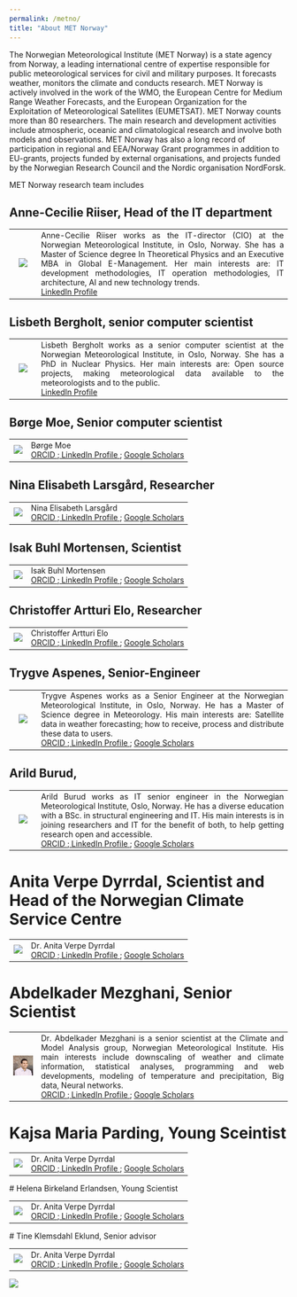 ```yaml
---
permalink: /metno/
title: "About MET Norway"
---
```



The Norwegian Meteorological Institute (MET Norway) is a state agency from Norway, a leading international centre of expertise responsible for public meteorological services for civil and military purposes. It forecasts weather, monitors the climate and conducts research. MET Norway is actively involved in the work of the WMO, the European Centre for Medium Range Weather Forecasts, and the European Organization for the Exploitation of Meteorological Satellites (EUMETSAT). MET Norway counts more than 80 researchers. The main research and development activities include atmospheric, oceanic and climatological research and involve both models and observations. MET Norway has also a long record of participation in regional and EEA/Norway Grant programmes in addition to EU-grants, projects funded by external organisations, and projects funded by the Norwegian Research Council and the Nordic organisation NordForsk.

MET Norway research team includes

## Anne-Cecilie Riiser, Head of the IT department
 <table>
 <tr>
  <td width="10%" ><center> <img src="/assets/images/bio/anne_metno.jpg"/> </center></td>
  <td align="justify">
 Anne-Cecilie Riiser works as the IT-director (CIO) at the Norwegian Meteorological Institute, in Oslo, Norway. She has a Master of Science degree In Theoretical Physics and an Executive MBA in Global E-Management. Her main interests are: IT development methodologies, IT operation methodologies, IT architecture, AI and new technology trends.<br>
 <a href="https://www.linkedin.com/in/anne-cecilie-riiser-b8885b/"> LinkedIn Profile </a>
 </td>
 </tr>
 </table>

## Lisbeth Bergholt, senior computer scientist
<table>
 <tr>
  <td width="10%" ><center> <img src="/assets/images/bio/lisbeth_metno.jpg"/> </center></td>
  <td align="justify">
 Lisbeth Bergholt works as a senior computer scientist at the Norwegian Meteorological Institute, in Oslo, Norway. She has a PhD in Nuclear Physics. Her main interests are: Open source projects, making meteorological data available to the meteorologists and to the public.<br>
 <a href="https://www.linkedin.com/in/lisbeth-bergholt-a1544a3/"> LinkedIn Profile </a>
 </td>
 </tr>
 </table>

## Børge Moe, Senior computer scientist
<table>
 <tr>
  <td width="10%" ><center> <img src="/assets/images/bio/borge_metno.jpg"/> </center></td>
  <td align="justify">
   Børge Moe
 <br>
 <a href=""> ORCID </a>;<a href=""> LinkedIn Profile </a>; <a href=""> Google Scholars </a>
 </td>
 </tr>
 </table>

## Nina Elisabeth Larsgård, Researcher
<table>
 <tr>
  <td width="10%" ><center> <img src="/assets/images/bio/nina_metno.jpg"/> </center></td>
  <td align="justify">
 Nina Elisabeth Larsgård <br>
 <a href=""> ORCID </a>;<a href=""> LinkedIn Profile </a>; <a href=""> Google Scholars </a>
 </td>
 </tr>
 </table>

## Isak Buhl Mortensen, Scientist
<table>
 <tr>
  <td width="10%" ><center> <img src="/assets/images/bio/isak_metno.jpg"/> </center></td>
  <td align="justify">
 Isak Buhl Mortensen <br>
 <a href=""> ORCID </a>;<a href=""> LinkedIn Profile </a>; <a href=""> Google Scholars </a>
 </td>
 </tr>
 </table>

## Christoffer Artturi Elo, Researcher
<table>
 <tr>
  <td width="10%" ><center> <img src="/assets/images/bio/christoffer_metno.jpg"/> </center></td>
  <td align="justify">
 Christoffer Artturi Elo<br>
 <a href=""> ORCID </a>;<a href=""> LinkedIn Profile </a>; <a href=""> Google Scholars </a>
 </td>
 </tr>
 </table>

## Trygve Aspenes, Senior-Engineer
 <table>
 <tr>
  <td width="10%" ><center> <img src="/assets/images/bio/trygve_metno.jpg"/> </center></td>
  <td align="justify">
 Trygve Aspenes works as a Senior Engineer at the Norwegian Meteorological Institute, in Oslo, Norway. He has a Master of Science degree in Meteorology. His main interests are: Satellite data in weather forecasting; how to receive, process and distribute these data to users.<br>
 <a href=""> ORCID </a>;<a href=""> LinkedIn Profile </a>; <a href=""> Google Scholars </a>
 </td>
 </tr>
 </table>

## Arild Burud,
<table>
 <tr>
  <td width="10%" ><center> <img src="/assets/images/bio/arild_metno.jpg"/> </center></td>
  <td align="justify">
   Arild Burud works as IT senior engineer in the Norwegian Meteorological Institute, Oslo, Norway. He has a diverse education with a BSc. in structural engineering and IT. His main interests is in joining researchers and IT for the benefit of both, to help getting research open and accessible.<br>
 <a href=""> ORCID </a>;<a href=""> LinkedIn Profile </a>; <a href=""> Google Scholars </a>
 </td>
 </tr>
 </table>

# Anita Verpe Dyrrdal, Scientist and Head of the Norwegian Climate Service Centre
<table>
 <tr>
  <td width="10%" ><center> <img src="/assets/images/bio/anita_metno.jpg"/> </center></td>
  <td align="justify">
 Dr. Anita Verpe Dyrrdal <br>
 <a href=""> ORCID </a>;<a href=""> LinkedIn Profile </a>; <a href=""> Google Scholars </a>
 </td>
 </tr>
 </table>

# Abdelkader Mezghani, Senior Scientist
 <table>
 <tr>
  <td width="10%" ><center> <img src="/assets/images/bio/abdelkader_metno.jpg"/> </center></td>
  <td align="justify">
 Dr. Abdelkader Mezghani is a senior scientist at the Climate and Model Analysis group, Norwegian Meteorological Institute. His main interests include downscaling of weather and climate information, statistical analyses, programming and web developments, modeling of temperature and precipitation, Big data, Neural networks.<br>
 <a href="https://orcid.org/0000-0003-2825-5884"> ORCID </a>;<a href="https://no.linkedin.com/in/abdelkader-mezghani-8a3aa127"> LinkedIn Profile </a>; <a href="https://scholar.google.com/citations?user=oeIMYnUAAAAJ&hl=en"> Google Scholars </a>
 </td>
 </tr>
 </table>

# Kajsa Maria Parding, Young Sceintist
<table>
 <tr>
  <td width="10%" ><center> <img src="/assets/images/bio/kajsa_metno.jpg"/> </center></td>
  <td align="justify">
 Dr. Anita Verpe Dyrrdal <br>
 <a href=""> ORCID </a>;<a href=""> LinkedIn Profile </a>; <a href=""> Google Scholars </a>
 </td>
 </tr>
 </table>
# Helena Birkeland Erlandsen, Young Scientist
<table>
 <tr>
  <td width="10%" ><center> <img src="/assets/images/bio/helene_metno.jpg"/> </center></td>
  <td align="justify">
 Dr. Anita Verpe Dyrrdal <br>
 <a href=""> ORCID </a>;<a href=""> LinkedIn Profile </a>; <a href=""> Google Scholars </a>
 </td>
 </tr>
 </table>
# Tine Klemsdahl Eklund, Senior advisor
<table>
 <tr>
  <td width="10%" ><center> <img src="/assets/images/bio/tine_metno.jpg"/> </center></td>
  <td align="justify">
 Dr. Anita Verpe Dyrrdal <br>
 <a href=""> ORCID </a>;<a href=""> LinkedIn Profile </a>; <a href=""> Google Scholars </a>
 </td>
 </tr>
 </table>

<img src="/assets/images/Met_RGB_Horisontal_ENG.jpg" width="300"/>
